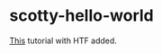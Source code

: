 # scotty-hello-world

[This](http://seanhess.github.io/2015/08/19/practical-haskell-json-api.html) tutorial with HTF added.
